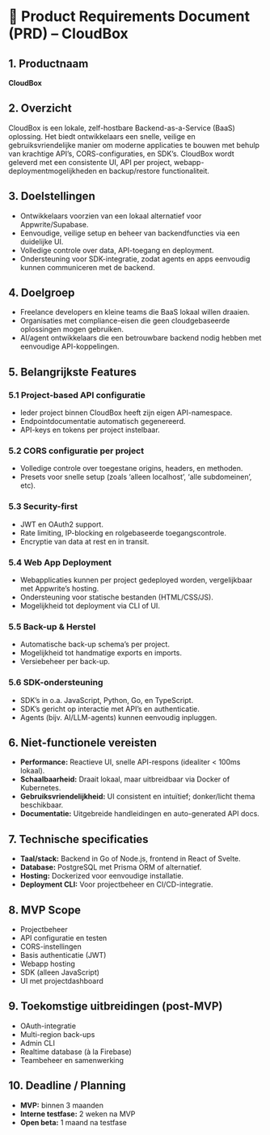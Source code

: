 # 📄 Product Requirements Document (PRD) – CloudBox

## 1. Productnaam
**CloudBox**

## 2. Overzicht
CloudBox is een lokale, zelf-hostbare Backend-as-a-Service (BaaS) oplossing. Het biedt ontwikkelaars een snelle, veilige en gebruiksvriendelijke manier om moderne applicaties te bouwen met behulp van krachtige API’s, CORS-configuraties, en SDK’s. CloudBox wordt geleverd met een consistente UI, API per project, webapp-deploymentmogelijkheden en backup/restore functionaliteit.

## 3. Doelstellingen
- Ontwikkelaars voorzien van een lokaal alternatief voor Appwrite/Supabase.
- Eenvoudige, veilige setup en beheer van backendfuncties via een duidelijke UI.
- Volledige controle over data, API-toegang en deployment.
- Ondersteuning voor SDK-integratie, zodat agents en apps eenvoudig kunnen communiceren met de backend.

## 4. Doelgroep
- Freelance developers en kleine teams die BaaS lokaal willen draaien.
- Organisaties met compliance-eisen die geen cloudgebaseerde oplossingen mogen gebruiken.
- AI/agent ontwikkelaars die een betrouwbare backend nodig hebben met eenvoudige API-koppelingen.

## 5. Belangrijkste Features

### 5.1 Project-based API configuratie
- Ieder project binnen CloudBox heeft zijn eigen API-namespace.
- Endpointdocumentatie automatisch gegenereerd.
- API-keys en tokens per project instelbaar.

### 5.2 CORS configuratie per project
- Volledige controle over toegestane origins, headers, en methoden.
- Presets voor snelle setup (zoals ‘alleen localhost’, ‘alle subdomeinen’, etc).

### 5.3 Security-first
- JWT en OAuth2 support.
- Rate limiting, IP-blocking en rolgebaseerde toegangscontrole.
- Encryptie van data at rest en in transit.

### 5.4 Web App Deployment
- Webapplicaties kunnen per project gedeployed worden, vergelijkbaar met Appwrite’s hosting.
- Ondersteuning voor statische bestanden (HTML/CSS/JS).
- Mogelijkheid tot deployment via CLI of UI.

### 5.5 Back-up & Herstel
- Automatische back-up schema’s per project.
- Mogelijkheid tot handmatige exports en imports.
- Versiebeheer per back-up.

### 5.6 SDK-ondersteuning
- SDK’s in o.a. JavaScript, Python, Go, en TypeScript.
- SDK’s gericht op interactie met API’s en authenticatie.
- Agents (bijv. AI/LLM-agents) kunnen eenvoudig inpluggen.

## 6. Niet-functionele vereisten
- **Performance:** Reactieve UI, snelle API-respons (idealiter < 100ms lokaal).
- **Schaalbaarheid:** Draait lokaal, maar uitbreidbaar via Docker of Kubernetes.
- **Gebruiksvriendelijkheid:** UI consistent en intuïtief; donker/licht thema beschikbaar.
- **Documentatie:** Uitgebreide handleidingen en auto-generated API docs.

## 7. Technische specificaties
- **Taal/stack:** Backend in Go of Node.js, frontend in React of Svelte.
- **Database:** PostgreSQL met Prisma ORM of alternatief.
- **Hosting:** Dockerized voor eenvoudige installatie.
- **Deployment CLI:** Voor projectbeheer en CI/CD-integratie.

## 8. MVP Scope
- Projectbeheer
- API configuratie en testen
- CORS-instellingen
- Basis authenticatie (JWT)
- Webapp hosting
- SDK (alleen JavaScript)
- UI met projectdashboard

## 9. Toekomstige uitbreidingen (post-MVP)
- OAuth-integratie
- Multi-region back-ups
- Admin CLI
- Realtime database (à la Firebase)
- Teambeheer en samenwerking

## 10. Deadline / Planning
- **MVP:** binnen 3 maanden
- **Interne testfase:** 2 weken na MVP
- **Open beta:** 1 maand na testfase

